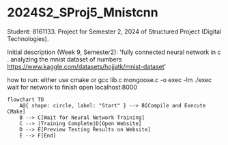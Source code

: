 # 2024S2_SProj5_Mnistcnn
Student: 8161133. Project for Semester 2, 2024 of Structured Project (Digital Technologies).

Initial description (Week 9, Semester2): 'fully connected neural network in c . analyzing the mnist dataset of numbers https://www.kaggle.com/datasets/hojjatk/mnist-dataset'

how to run:
either use cmake or
gcc lib.c mongoose.c -o exec -lm
./exec
wait for network to finish
open localhost:8000


```mermaid
flowchart TD
    A@{ shape: circle, label: "Start" } --> B[Compile and Execute CMake]
    B --> C[Wait for Neural Network Training]
    C --> |Training Complete|D[Open Website]
    D --> E[Preview Testing Results on Website]
    E --> F[End]
```

